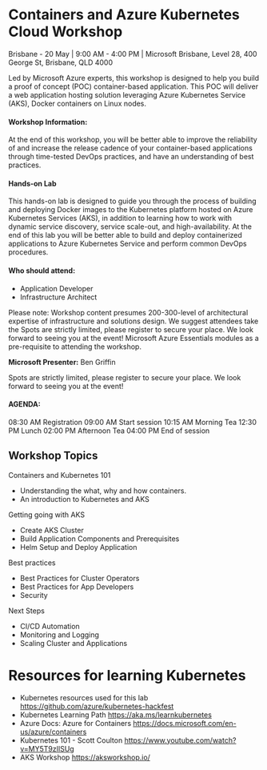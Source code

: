 # Containers and Azure Kubernetes Cloud Workshop 
Brisbane - 20 May | 9:00 AM - 4:00 PM | Microsoft Brisbane, Level 28, 400 George St, Brisbane, QLD 4000

Led by Microsoft Azure experts, this workshop is designed to help you build a proof of concept (POC) container-based application. This POC will deliver a web application hosting solution leveraging Azure Kubernetes Service (AKS), Docker containers on Linux nodes.

#### Workshop Information:  

At the end of this workshop, you will be better able to improve the reliability of and increase the release cadence of your container-based applications through time-tested DevOps practices, and have an understanding of best practices.

#### Hands-on Lab 

This hands-on lab is designed to guide you through the process of building and deploying Docker images to the Kubernetes platform hosted on Azure Kubernetes Services (AKS), in addition to learning how to work with dynamic service discovery, service scale-out, and high-availability.
At the end of this lab you will be better able to build and deploy containerized applications to Azure Kubernetes Service and perform common DevOps procedures.

#### Who should attend:  
- Application Developer
- Infrastructure Architect

Please note: Workshop content presumes 200-300-level of architectural expertise of infrastructure and solutions design. We suggest attendees take the Spots are strictly limited, please register to secure your place. We look forward to seeing you at the event! Microsoft Azure Essentials modules as a pre-requisite to attending the workshop.

**Microsoft Presenter:** Ben Griffin

Spots are strictly limited, please register to secure your place. We look forward to seeing you at the event!

#### AGENDA:
08:30 AM	Registration
09:00 AM	Start session
10:15 AM	Morning Tea
12:30 PM	Lunch
02:00 PM	Afternoon Tea
04:00 PM	End of session
 

## Workshop Topics

Containers and Kubernetes 101 
- Understanding the what, why and how containers. 
- An introduction to Kubernetes and AKS

Getting going with AKS
- Create AKS Cluster
- Build Application Components and Prerequisites
- Helm Setup and Deploy Application

Best practices 
- Best Practices for Cluster Operators
- Best Practices for App Developers
- Security

Next Steps
- CI/CD Automation
- Monitoring and Logging
- Scaling Cluster and Applications

# Resources for learning Kubernetes

- Kubernetes resources used for this lab https://github.com/azure/kubernetes-hackfest
- Kubernetes Learning Path https://aka.ms/learnkubernetes
- Azure Docs: Azure for Containers https://docs.microsoft.com/en-us/azure/containers
- Kubernetes 101 - Scott Coulton https://www.youtube.com/watch?v=MY5T9zIlSUg
- AKS Workshop https://aksworkshop.io/

